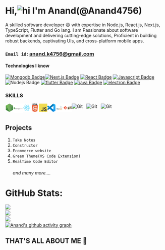 

# Hi,<img src="https://user-images.githubusercontent.com/1303154/88677602-1635ba80-d120-11ea-84d8-d263ba5fc3c0.gif" width="28px" alt="hi"> I'm Anand(@Anand4756)

A  skilled  software developer 😄 with expertise in Node.js, React.js, Next.js, TypeScript, Flutter and Go lang. I am Passionate about software development and delivering cutting-edge solutions, Proficient in building robust backends, captivating UIs, and cross-platform mobile apps.
 

### ```Email id```: anand.k4756@gmail.com

#### Technologies I know



 [![Mongodb Badge](https://img.shields.io/badge/-Mongodb-3C873A?style=for-the-badge&labelColor=black&logo=mongodb&logoColor=3C873A)](#)[![Next.js Badge](https://img.shields.io/badge/-Next.Js-white?style=for-the-badge&labelColor=black&logo=next.js&logoColor=#fff)](#) [![React Badge](https://img.shields.io/badge/-React-61DBFB?style=for-the-badge&labelColor=black&logo=react&logoColor=61DBFB)](#) [![Javascript Badge](https://img.shields.io/badge/-Javascript-F0DB4F?style=for-the-badge&labelColor=black&logo=javascript&logoColor=F0DB4F)](#) ![Nodejs Badge](https://img.shields.io/badge/-Nodejs-3C873A?style=for-the-badge&labelColor=black&logo=node.js&logoColor=3C873A) [![flutter Badge](https://img.shields.io/badge/-flutter-02569B?style=for-the-badge&labelColor=black&logo=flutter&logoColor=02569B)](#) [![java Badge](https://img.shields.io/badge/-Java-ff0000?style=for-the-badge&labelColor=black&logo=Java&logoColor=ff0000)](#) [![electron Badge](https://img.shields.io/badge/-ELectron.Js-2fff?style=for-the-badge&labelColor=black&logo=Electron&logoColor)](#)
 

### SKILLS

<img align="left" alt="Node.js" width="26px" src="https://raw.githubusercontent.com/github/explore/80688e429a7d4ef2fca1e82350fe8e3517d3494d/topics/nodejs/nodejs.png" />

<img align="left" alt="MongoDB" width="29px" src="https://raw.githubusercontent.com/github/explore/80688e429a7d4ef2fca1e82350fe8e3517d3494d/topics/mongodb/mongodb.png" />

<img align="left" alt="React" width="26px" src="https://raw.githubusercontent.com/github/explore/80688e429a7d4ef2fca1e82350fe8e3517d3494d/topics/react/react.png" />

<img align="left" alt="HTML5" width="26px" src="https://raw.githubusercontent.com/github/explore/80688e429a7d4ef2fca1e82350fe8e3517d3494d/topics/html/html.png" />

<img align="left" alt="JavaScript" width="26px" src="https://raw.githubusercontent.com/github/explore/80688e429a7d4ef2fca1e82350fe8e3517d3494d/topics/javascript/javascript.png" />

<img align="left" alt="Visual Studio Code" width="26px" src="https://raw.githubusercontent.com/github/explore/80688e429a7d4ef2fca1e82350fe8e3517d3494d/topics/visual-studio-code/visual-studio-code.png" />


<img align="left" alt="MySQL" width="26px" src="https://raw.githubusercontent.com/github/explore/80688e429a7d4ef2fca1e82350fe8e3517d3494d/topics/mysql/mysql.png" />

<img align="left" alt="Git" width="26px" src="https://raw.githubusercontent.com/github/explore/80688e429a7d4ef2fca1e82350fe8e3517d3494d/topics/git/git.png" />

<img align="left" alt="Git" width="46px" src="https://img.shields.io/badge/-fff?style=labelColor=white&logo=Postman&logo)" />

<img align="left" alt="Git" width="46px" src="https://img.shields.io/badge/-000000?style=labelColor=white&logo=css3&logo)" />


<img align="left" alt="Git" width="46px" src="https://img.shields.io/badge/-fff?style=labelColor=white&logo=electron&logo)" />


<br />
<br />

## Projects 

1. ```Take Notes```
2. ```Constructor```
3. ```Ecommerce website```
4. ```Green Theme(VS Code Extension)```
5. ```RealTime Code Editor```
   ###### and many more....


# GitHub Stats:
![](https://github-readme-stats-sigma-five.vercel.app/api/top-langs/?username=anand4756&theme=dark&hide_border=false&include_all_commits=true&count_private=true&layout=compact)
<br/>
![](https://github-readme-stats-sigma-five.vercel.app/api?username=anand4756&theme=dark&hide_border=false&include_all_commits=true&count_private=true)
<br/>
![](https://github-readme-streak-stats.herokuapp.com/?user=anand4756&theme=dark&hide_border=false)
<br/>
[![Anand's github activity graph](https://github-readme-activity-graph.vercel.app/graph?username=anand4756&bg_color=000000&color=9e4c98&line=ffffff&point=9b6f6f&area=true&hide_border=true)](https://github.com/ashutosh00710/github-readme-activity-graph)
<br/>



## THAT'S ALL ABOUT ME 🙂





<!-- - 👋 Hi, I’m @Anand4756
- 👀 I’m interested in Website Development and app development.
- 🌱 I’m currently learning Flutter for android/ios app development.
- 📫 Reach me at anand.k4756@gmail.com -->
<!-- # Hi, I'm Anand Kaushik (@Anand4756)

I am a full Stack Web Developer (MERN stack) having good practical knowledge in Nodejs and Mongodb.

Currently I am learning Flutter for Android/ios App Development 😄 and focusing more on DS Algo.


## Reach me at ```anand.k4756@gmail.com```
 -->
 
<!---
Anand4756/Anand4756 is a ✨ special ✨ repository because its `README.md` (this file) appears on your GitHub profile.
You can click the Preview link to take a look at your changes.
--->
